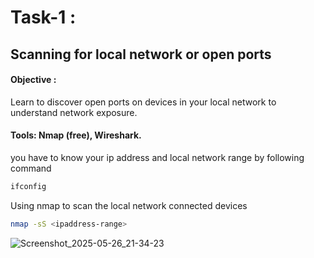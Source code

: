# Task-1 : 
## Scanning for local network or open ports
#### Objective : 
Learn to discover open ports on devices in your local network to
understand network exposure.
#### Tools: Nmap (free), Wireshark.

you have to know your ip address and  local network range by following command
```bash
ifconfig
```

Using nmap to scan the local network connected devices
```bash
nmap -sS <ipaddress-range>
```
![Screenshot_2025-05-26_21-34-23](https://github.com/user-attachments/assets/aeec2da9-4033-4ed8-82e4-13c6f0de04af)
